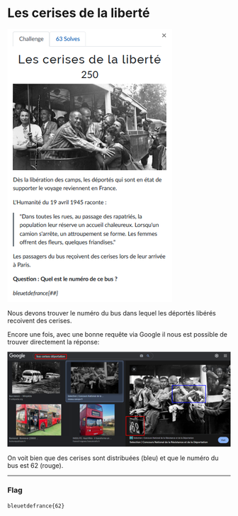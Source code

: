 # Les cerises de la liberté
![les_cerises_de_la_liberte.png](../Images/les_cerises_de_la_liberte.png)

Nous devons trouver le numéro du bus dans lequel les déportés libérés recoivent des cerises.

Encore une fois, avec une bonne requête via Google il nous est possible de trouver directement la réponse:

![bus_cerises.png](../Images/bus_cerises.png)

On voit bien que des cerises sont distribuées (bleu) et que le numéro du bus est 62 (rouge).

---
### Flag
```
bleuetdefrance{62}
```